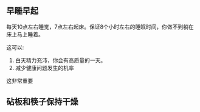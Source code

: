 

## 早睡早起

每天10点左右睡觉，7点左右起床。保证8个小时左右的睡眠时间，你做不到躺在床上马上睡着。

这可以:

1. 白天精力充沛，你会有高质量的一天。
2. 减少健康问题发生的机率 

这非常重要

## 砧板和筷子保持干燥